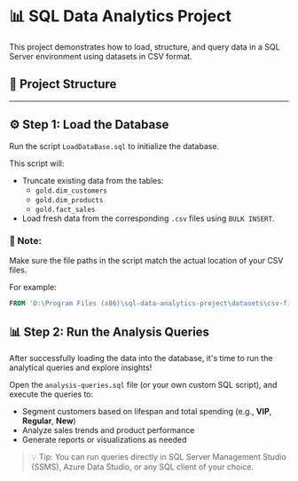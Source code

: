 # 📊 SQL Data Analytics Project

This project demonstrates how to load, structure, and query data in a SQL Server environment using datasets in CSV format.

## 📁 Project Structure

---

## ⚙️ Step 1: Load the Database

Run the script `LoadDataBase.sql` to initialize the database.

This script will:

- Truncate existing data from the tables:
  - `gold.dim_customers`
  - `gold.dim_products`
  - `gold.fact_sales`
- Load fresh data from the corresponding `.csv` files using `BULK INSERT`.

### 📌 Note:
Make sure the file paths in the script match the actual location of your CSV files.

For example:
```sql
FROM 'D:\Program Files (x86)\sql-data-analytics-project\datasets\csv-files\gold.dim_customers.csv'

```
## 📊 Step 2: Run the Analysis Queries

After successfully loading the data into the database, it's time to run the analytical queries and explore insights!

Open the `analysis-queries.sql` file (or your own custom SQL script), and execute the queries to:

- Segment customers based on lifespan and total spending (e.g., **VIP**, **Regular**, **New**)
- Analyze sales trends and product performance
- Generate reports or visualizations as needed

> 💡 Tip: You can run queries directly in SQL Server Management Studio (SSMS), Azure Data Studio, or any SQL client of your choice.
